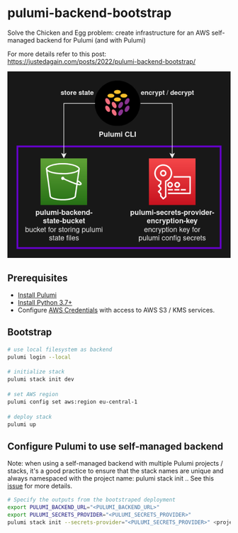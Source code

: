 # pulumi-backend-bootstrap
Solve the Chicken and Egg problem: create infrastructure for an AWS self-managed backend for Pulumi (and with Pulumi)

For more details refer to this post: https://justedagain.com/posts/2022/pulumi-backend-bootstrap/

![architecture diagram](architecture/pulumi-backend-bootstrap.png)

## Prerequisites

- [Install Pulumi](https://www.pulumi.com/docs/get-started/install/)
- [Install Python 3.7+](https://www.pulumi.com/docs/intro/languages/python/)
- Configure [AWS Credentials](https://docs.aws.amazon.com/cli/latest/userguide/cli-configure-quickstart.html) with access to AWS S3 / KMS services.


## Bootstrap

```bash
# use local filesystem as backend
pulumi login --local

# initialize stack
pulumi stack init dev

# set AWS region
pulumi config set aws:region eu-central-1

# deploy stack
pulumi up
```

## Configure Pulumi to use self-managed backend

Note: when using a self-managed backend with multiple Pulumi projects / stacks, it's a good practice to ensure that the stack names are unique and always namespaced with the project name: pulumi stack init <project-name>.<stack-name>. See this [issue](https://github.com/pulumi/pulumi/issues/2814) for more details.

```bash
# Specify the outputs from the bootstraped deployment
export PULUMI_BACKEND_URL="<PULUMI_BACKEND_URL>"
export PULUMI_SECRETS_PROVIDER="<PULUMI_SECRETS_PROVIDER>"
pulumi stack init --secrets-provider="<PULUMI_SECRETS_PROVIDER>" <project-name>.<stack-name>
```
